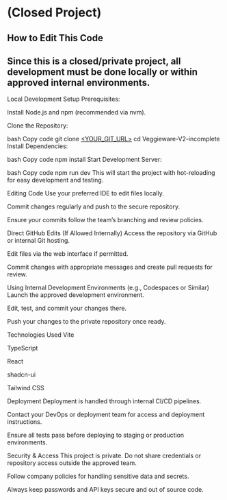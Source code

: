 # (Closed Project)
## How to Edit This Code
## Since this is a closed/private project, all development must be done locally or within approved internal environments.

Local Development Setup
Prerequisites:

Install Node.js and npm (recommended via nvm).

Clone the Repository:

bash
Copy code
git clone [<YOUR_GIT_URL>](https://github.com/Calmspec/Veggieware-V2-incomplete-)
cd Veggieware-V2-incomplete
Install Dependencies:

bash
Copy code
npm install
Start Development Server:

bash
Copy code
npm run dev
This will start the project with hot-reloading for easy development and testing.

Editing Code
Use your preferred IDE to edit files locally.

Commit changes regularly and push to the secure repository.

Ensure your commits follow the team’s branching and review policies.

Direct GitHub Edits (If Allowed Internally)
Access the repository via GitHub or internal Git hosting.

Edit files via the web interface if permitted.

Commit changes with appropriate messages and create pull requests for review.

Using Internal Development Environments (e.g., Codespaces or Similar)
Launch the approved development environment.

Edit, test, and commit your changes there.

Push your changes to the private repository once ready.

Technologies Used
Vite

TypeScript

React

shadcn-ui

Tailwind CSS

Deployment
Deployment is handled through internal CI/CD pipelines.

Contact your DevOps or deployment team for access and deployment instructions.

Ensure all tests pass before deploying to staging or production environments.

Security & Access
This project is private. Do not share credentials or repository access outside the approved team.

Follow company policies for handling sensitive data and secrets.

Always keep passwords and API keys secure and out of source code.
